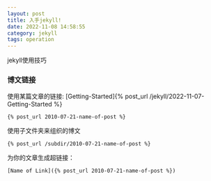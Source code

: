 ```yaml
---
layout: post
title: 入手jekyll!
date: 2022-11-08 14:58:55
category: jekyll
tags: operation
---
```


jekyll使用技巧

### 博文链接

使用某篇文章的链接: [Getting-Started]{% post_url /jekyll/2022-11-07-Getting-Started %}
```
{% post_url 2010-07-21-name-of-post %}
``` 
使用子文件夹来组织的博文
```
{% post_url /subdir/2010-07-21-name-of-post %}
``` 
为你的文章生成超链接：
```
[Name of Link]({% post_url 2010-07-21-name-of-post %})
```
